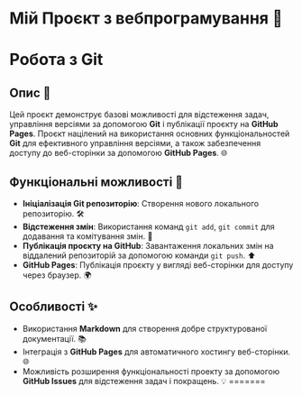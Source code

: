 # Мій Проєкт з вебпрограмування 🎉
# Робота з Git

## Опис 📝
Цей проєкт демонструє базові можливості для відстеження задач, управління версіями за допомогою **Git** і публікації проєкту на **GitHub Pages**. Проєкт націлений на використання основних функціональностей **Git** для ефективного управління версіями, а також забезпечення доступу до веб-сторінки за допомогою **GitHub Pages**. 🌐

## Функціональні можливості 🚀
- **Ініціалізація Git репозиторію**: Створення нового локального репозиторію. 🛠️
- **Відстеження змін**: Використання команд `git add`, `git commit` для додавання та комітування змін. 📝
- **Публікація проєкту на GitHub**: Завантаження локальних змін на віддалений репозиторій за допомогою команди `git push`. ⬆️
- **GitHub Pages**: Публікація проєкту у вигляді веб-сторінки для доступу через браузер. 🌍

## Особливості ✨
- Використання **Markdown** для створення добре структурованої документації. 📚
- Інтеграція з **GitHub Pages** для автоматичного хостингу веб-сторінки. 🌐
- Можливість розширення функціональності проекту за допомогою **GitHub Issues** для відстеження задач і покращень. 💡
=======

